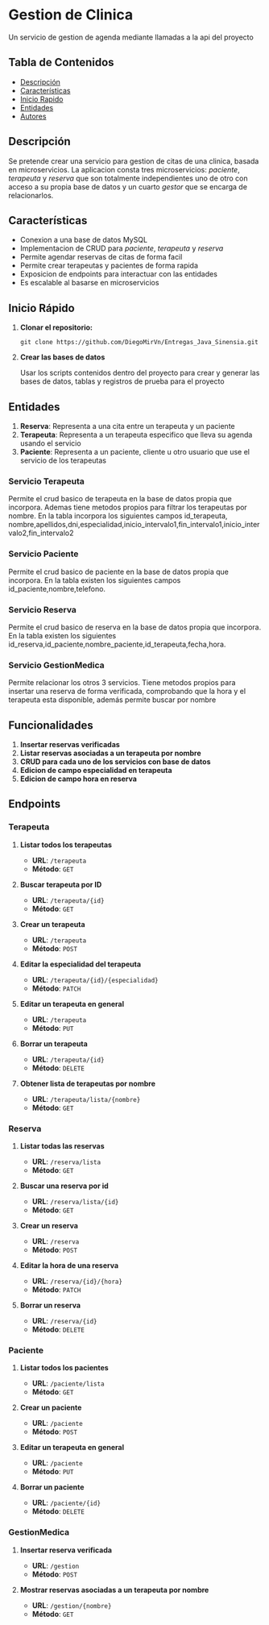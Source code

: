 # Gestion de Clinica

Un servicio de gestion de agenda mediante llamadas a la api del proyecto

## Tabla de Contenidos

- [Descripción](#descripción)
- [Características](#características)
- [Inicio Rapido](#iniciorápido)
- [Entidades](#entidades)
- [Autores](#autores)


## Descripción

Se pretende crear una servicio para gestion de citas de una clinica, basada en microservicios. La aplicacion consta tres microservicios:
_paciente_, _terapeuta_ y _reserva_ que son totalmente independientes uno de otro con acceso a su propia base de datos y un cuarto _gestor_ que se encarga de relacionarlos.


## Características

- Conexion a una base de datos MySQL
- Implementacion de CRUD para _paciente_, _terapeuta_ y _reserva_
- Permite agendar reservas de citas de forma facil
- Permite crear terapeutas y pacientes de forma rapida
- Exposicion de endpoints para interactuar con las entidades
- Es escalable al basarse en microservicios


## Inicio Rápido

1. **Clonar el repositorio:**
  
   ```git clone https://github.com/DiegoMirVn/Entregas_Java_Sinensia.git```
   
2. **Crear las bases de datos**

    Usar los scripts contenidos dentro del proyecto para crear y generar las bases de datos, tablas y registros de prueba para el proyecto
    

## Entidades

1. **Reserva**: Representa a una cita entre un terapeuta y un paciente
2. **Terapeuta**: Representa a un terapeuta especifico que lleva su agenda usando el servicio
3. **Paciente**: Representa a un paciente, cliente u otro usuario que use el servicio de los terapeutas


### Servicio Terapeuta

Permite el crud basico de terapeuta en la base de datos propia que incorpora. Ademas tiene metodos propios para filtrar los terapeutas por nombre.
En la tabla incorpora los siguientes campos id_terapeuta, nombre,apellidos,dni,especialidad,inicio_intervalo1,fin_intervalo1,inicio_intervalo2,fin_intervalo2

### Servicio Paciente

Permite el crud basico de paciente en la base de datos propia que incorpora. En la tabla existen los siguientes campos id_paciente,nombre,telefono.

### Servicio Reserva

Permite el crud basico de reserva en la base de datos propia que incorpora. En la tabla existen los siguientes id_reserva,id_paciente,nombre_paciente,id_terapeuta,fecha,hora.

### Servicio GestionMedica

Permite relacionar los otros 3 servicios. Tiene metodos propios para insertar una reserva de forma verificada, comprobando que la hora y el terapeuta esta disponible, además permite 
buscar por nombre

## Funcionalidades
1. **Insertar reservas verificadas**
2. **Listar reservas asociadas a un terapeuta por nombre**
3. **CRUD para cada uno de los servicios con base de datos**
4. **Edicion de campo especialidad en terapeuta**
5. **Edicion de campo hora en reserva**

## Endpoints 

### Terapeuta

1. **Listar todos los terapeutas**
   - **URL**: `/terapeuta`
   - **Método**: `GET`

2. **Buscar terapeuta por ID**
   - **URL**: `/terapeuta/{id}`
   - **Método**: `GET`

3. **Crear un terapeuta**
   - **URL**: `/terapeuta`
   - **Método**: `POST`

4. **Editar la especialidad del terapeuta**
   - **URL**: `/terapeuta/{id}/{especialidad}`
   - **Método**: `PATCH`

5. **Editar un terapeuta en general**
   - **URL**: `/terapeuta`
   - **Método**: `PUT`

6. **Borrar un terapeuta**
   - **URL**: `/terapeuta/{id}`
   - **Método**: `DELETE`

7. **Obtener lista de terapeutas por nombre**
   - **URL**: `/terapeuta/lista/{nombre}`
   - **Método**: `GET`

### Reserva

1. **Listar todas las reservas**
   - **URL**: `/reserva/lista`
   - **Método**: `GET`

2. **Buscar una reserva por id**
   - **URL**: `/reserva/lista/{id}`
   - **Método**: `GET`

3. **Crear un reserva**
   - **URL**: `/reserva`
   - **Método**: `POST`

4. **Editar la hora de una reserva**
   - **URL**: `/reserva/{id}/{hora}`
   - **Método**: `PATCH`

6. **Borrar un reserva**
   - **URL**: `/reserva/{id}`
   - **Método**: `DELETE`

### Paciente

1. **Listar todos los pacientes**
   - **URL**: `/paciente/lista`
   - **Método**: `GET`

2. **Crear un paciente**
   - **URL**: `/paciente`
   - **Método**: `POST`

3. **Editar un terapeuta en general**
   - **URL**: `/paciente`
   - **Método**: `PUT`

4. **Borrar un paciente**
   - **URL**: `/paciente/{id}`
   - **Método**: `DELETE`

### GestionMedica

1. **Insertar reserva verificada**
   - **URL**: `/gestion`
   - **Método**: `POST`

2. **Mostrar reservas asociadas a un terapeuta por nombre**
   - **URL**: `/gestion/{nombre}`
   - **Método**: `GET`



 
  

